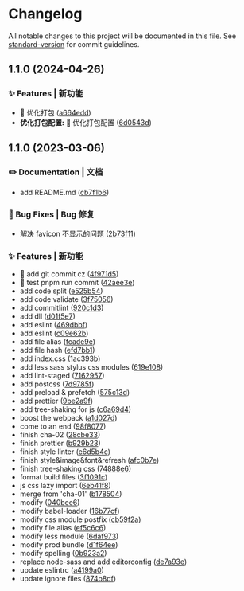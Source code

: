 # Changelog

All notable changes to this project will be documented in this file. See [standard-version](https://github.com/conventional-changelog/standard-version) for commit guidelines.

## 1.1.0 (2024-04-26)


### ✨ Features | 新功能

* 🚀 优化打包 ([a664edd](https://github.com/yunxiaopw/it-site/commit/a664eddbf6030343345743524dcb812668f3c658))
* **优化打包配置:** 🚀 优化打包配置 ([6d0543d](https://github.com/yunxiaopw/it-site/commit/6d0543d5deb8d1d55ebeae4918ec538b06eb3d45))

## 1.1.0 (2023-03-06)

### ✏️ Documentation | 文档

- add README.md ([cb7f1b6](https://github.com/ian-kevin126/react18-ts4-webpack5-starter/commit/cb7f1b60500a05f147e53fddc5bb418ae0c2ce7c))

### 🐛 Bug Fixes | Bug 修复

- 解决 favicon 不显示的问题 ([2b73f11](https://github.com/ian-kevin126/react18-ts4-webpack5-starter/commit/2b73f115890c68a936bbb0a659b10d167d0fb050))

### ✨ Features | 新功能

- 🚀 add git commit cz ([4f971d5](https://github.com/ian-kevin126/react18-ts4-webpack5-starter/commit/4f971d5115ff2e1743b1a7cb130fc6552b3accfa))
- 🚀 test pnpm run commit ([42aee3e](https://github.com/ian-kevin126/react18-ts4-webpack5-starter/commit/42aee3e5d534abab232c3fec51a92b2aa7915866))
- add code split ([e525b54](https://github.com/ian-kevin126/react18-ts4-webpack5-starter/commit/e525b5410c23ad623fe5658551b0a0313c748f61))
- add code validate ([3f75056](https://github.com/ian-kevin126/react18-ts4-webpack5-starter/commit/3f75056088189364b0ed93c5c8b1e647bcf29dfb))
- add commitlint ([920c1d3](https://github.com/ian-kevin126/react18-ts4-webpack5-starter/commit/920c1d388c5c6521cbe7697533ebb9c99554e298))
- add dll ([d01f5e7](https://github.com/ian-kevin126/react18-ts4-webpack5-starter/commit/d01f5e74aae951b105d9e8771cc790f5b21c2b92))
- add eslint ([469dbbf](https://github.com/ian-kevin126/react18-ts4-webpack5-starter/commit/469dbbfd11172700838a7acb9a00e3273c755c5c))
- add eslint ([c09e62b](https://github.com/ian-kevin126/react18-ts4-webpack5-starter/commit/c09e62b161be41970dcffbedefa8663f2a544186))
- add file alias ([fcade9e](https://github.com/ian-kevin126/react18-ts4-webpack5-starter/commit/fcade9ecf94c9757b174bd982f271a849ba94f03))
- add file hash ([efd7bb1](https://github.com/ian-kevin126/react18-ts4-webpack5-starter/commit/efd7bb11e37843c1dbe6938afa8211f9dc76c272))
- add index.css ([1ac393b](https://github.com/ian-kevin126/react18-ts4-webpack5-starter/commit/1ac393b89d60ce9a8dae10776a29d1e8cf8b26da))
- add less sass stylus css modules ([619e108](https://github.com/ian-kevin126/react18-ts4-webpack5-starter/commit/619e108540a059009c80aadd2eec64411f0ca61c))
- add lint-staged ([7162957](https://github.com/ian-kevin126/react18-ts4-webpack5-starter/commit/71629571ec1fe6f64347afffea963d596f524a2d))
- add postcss ([7d9785f](https://github.com/ian-kevin126/react18-ts4-webpack5-starter/commit/7d9785f5c79be68a9679402be6d8db0cf024b0ce))
- add preload & prefetch ([575c13d](https://github.com/ian-kevin126/react18-ts4-webpack5-starter/commit/575c13dd8e467b5c7072b5caa82ab56981e671bf))
- add prettier ([9be2a9f](https://github.com/ian-kevin126/react18-ts4-webpack5-starter/commit/9be2a9f9bd0ecc12c39cfb64b1d756dc286a2382))
- add tree-shaking for js ([c6a69d4](https://github.com/ian-kevin126/react18-ts4-webpack5-starter/commit/c6a69d48d3037b4f9b6f4a588821775febd70bcc))
- boost the webpack ([a1d027d](https://github.com/ian-kevin126/react18-ts4-webpack5-starter/commit/a1d027d6a3e9244820d84d2dc5eb936047308b08))
- come to an end ([98f8077](https://github.com/ian-kevin126/react18-ts4-webpack5-starter/commit/98f8077c32af0b1791a4174728418a30aa5330cf))
- finish cha-02 ([28cbe33](https://github.com/ian-kevin126/react18-ts4-webpack5-starter/commit/28cbe339b03b99ded1c1970a5c3592d1e98da013))
- finish prettier ([b929b23](https://github.com/ian-kevin126/react18-ts4-webpack5-starter/commit/b929b230564aa94873aa299f41fd2a6c6bf45410))
- finish style linter ([e6d5b4c](https://github.com/ian-kevin126/react18-ts4-webpack5-starter/commit/e6d5b4cc41a370e2f3ad2480d4c66f87d4f45cde))
- finish style&image&font&refresh ([afc0b7e](https://github.com/ian-kevin126/react18-ts4-webpack5-starter/commit/afc0b7efbbb86e542a03c64008500f47202c4ec1))
- finish tree-shaking css ([74888e6](https://github.com/ian-kevin126/react18-ts4-webpack5-starter/commit/74888e69d8cba0a06b91543d488645c16dd406bf))
- format build files ([3f1091c](https://github.com/ian-kevin126/react18-ts4-webpack5-starter/commit/3f1091c990c71b5cf821725ecc5cf858b419a6e9))
- js css lazy import ([6eb41f8](https://github.com/ian-kevin126/react18-ts4-webpack5-starter/commit/6eb41f89724e9911a71b6fbe44760cb06f28a7fa))
- merge from 'cha-01' ([b178504](https://github.com/ian-kevin126/react18-ts4-webpack5-starter/commit/b178504803b87fc76c90c39be076f51f10caf63f))
- modify ([040bee6](https://github.com/ian-kevin126/react18-ts4-webpack5-starter/commit/040bee68f3b640639690e26d128d867e4708543b))
- modify babel-loader ([16b77cf](https://github.com/ian-kevin126/react18-ts4-webpack5-starter/commit/16b77cf8f6f3d6168dd158131385668565c1db64))
- modify css module postfix ([cb59f2a](https://github.com/ian-kevin126/react18-ts4-webpack5-starter/commit/cb59f2a10892d5ab3df1e113cb4c526def22766b))
- modify file alias ([ef5c6c6](https://github.com/ian-kevin126/react18-ts4-webpack5-starter/commit/ef5c6c69c3ecee782df3fafa68f6e57067a516da))
- modify less module ([6daf973](https://github.com/ian-kevin126/react18-ts4-webpack5-starter/commit/6daf9730f9c539189889f38746a7fa7790958b92))
- modify prod bundle ([d1f64ee](https://github.com/ian-kevin126/react18-ts4-webpack5-starter/commit/d1f64ee0e55a3ebf295ccbd4c72fc4308afa273e))
- modify spelling ([0b923a2](https://github.com/ian-kevin126/react18-ts4-webpack5-starter/commit/0b923a23a518766d7d2bac84e2980c82bdeb9892))
- replace node-sass and add editorconfig ([de7a93e](https://github.com/ian-kevin126/react18-ts4-webpack5-starter/commit/de7a93ed2b505e2d29f6a1500559aaa042f59aca))
- update eslintrc ([a4199a0](https://github.com/ian-kevin126/react18-ts4-webpack5-starter/commit/a4199a0604fb2357da01f71b2cc6a70b78abb886))
- update ignore files ([874b8df](https://github.com/ian-kevin126/react18-ts4-webpack5-starter/commit/874b8df699895702af73bc77fe151887b2da38f2))
